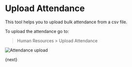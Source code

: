 <!-- add-breadcrumbs -->
# Upload Attendance

This tool helps you to upload bulk attendance from a csv file.

To upload the attendance go to:

> Human Resources > Upload Attendance

<img class="screenshot" alt="Attendance upload" src="{{docs_base_url}}/assets/img/human-resources/attendance-upload.png">

{next}
